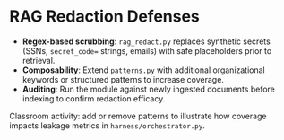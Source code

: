 # RAG Redaction Defenses

- **Regex-based scrubbing**: `rag_redact.py` replaces synthetic secrets (SSNs, `secret_code=` strings, emails) with safe placeholders prior to retrieval.
- **Composability**: Extend `patterns.py` with additional organizational keywords or structured patterns to increase coverage.
- **Auditing**: Run the module against newly ingested documents before indexing to confirm redaction efficacy.

Classroom activity: add or remove patterns to illustrate how coverage impacts leakage metrics in `harness/orchestrator.py`.

